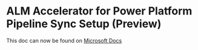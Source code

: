 # ALM Accelerator for Power Platform Pipeline Sync Setup (Preview)

This doc can now be found on [Microsoft Docs](https://docs.microsoft.com/power-platform/guidance/coe/setup-almacceleratorpowerplatform-pipeline-sync)
